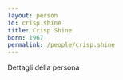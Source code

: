 ```yaml
---
layout: person
id: crisp.shine
title: Crisp Shine
born: 1967
permalink: /people/crisp.shine
---
```


Dettagli della persona 